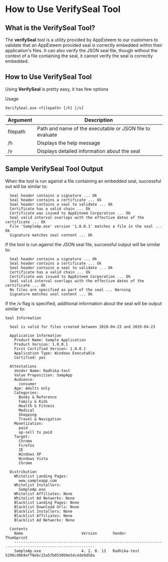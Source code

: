 # How to Use VerifySeal Tool

## What is the VerifySeal Tool?

The **verifySeal** tool is a utility provided by AppEsteem to our customers to validate that an AppEsteem provided seal is correctly embedded within their application's files. It can also verify the JSON seal file, though without the context of a file containing the seal, it cannot verify the seal is correctly embedded.

## How to Use VerifySeal Tool

Using **VerifySeal** is pretty easy, it has few options

Usage

    VerifySeal.exe <filepath> [/h] [/v]

Argument | Description
------------- | --------------
filepath | Path and name of the executable or JSON file to evaluate
/h | Displays the help message
/v | Displays detailed information about the seal

## Sample VerifySeal Tool Output

When the tool is run against a file containing an embedded seal, successful out will be similar to:

```text
  Seal header contains a signature ... Ok
  Seal header contains a certificate ... Ok
  Seal header contains a seal to validate ... Ok
  Certificate has a valid chain ... Ok
  Certificate was issued to AppEsteem Corporation ... Ok
  Seal valid interval overlaps with the effective dates of the certificate ... Ok
  File 'SampleAp.exe' version '1.0.0.1' matches a file in the seal ... Ok
  Signature matches seal content ... Ok
```


If the tool is run against the JSON seal file, successful output will be similar to:

```text
  Seal header contains a signature ... Ok
  Seal header contains a certificate ... Ok
  Seal header contains a seal to validate ... Ok
  Certificate has a valid chain ... Ok
  Certificate was issued to AppEsteem Corporation ... Ok
  Seal valid interval overlaps with the effective dates of the certificate ... Ok
  No files are specified as part of the seal ... Warning
  Signature matches seal content ... Ok
```

If the /v flag is specified, additional information about the seal will be output similar to:

```text
Seal Information

  Seal is valid for files created between 2018-04-23 and 2019-04-23

  Application Information
    Product Name: Sample Application
    Product Version: 1.0.0.1
    First Certified Version: 1.0.0.1
    Application Type: Windows Executable
    Certified: yes

  Attestations
    Vendor Name: Radhika-test
    Value Proposition: SampApp
    Audience:
      consumer
    Age: Adults only
    Categories:
      Books & Reference
      Family & Kids
      Health & Fitness
      Medical
      Shopping
      Travel & Navigation
    Monetization:
      paid
      up-sell to paid
    Target:
      Chrome
      Firefox
      IE
      Windows XP
      Windows Vista
      Chrome

  Distribution
    Whitelist Landing Pages:
      www.sampleapp.com
    Whitelist Installers: 
      SampleAp.exe
    Whitelist Affiliates: None
    Whitelist Ad Networks: None
    Blacklist Landing Pages: None
    Blacklist Download Urls: None
    Blacklist Installers: None
    Blacklist Affiliates: None
    Blacklist Ad Networks: None

  Contents
    Name                          Version       Vendor                Thumbprint
    ----------------------------------------------------------------------------------------------------------
    SampleAp.exe                  4. 2. 0. 13   Radhika-test          5290cd0b9eff8ebc15a5fb0530b9e5dc4de9d58a
```
